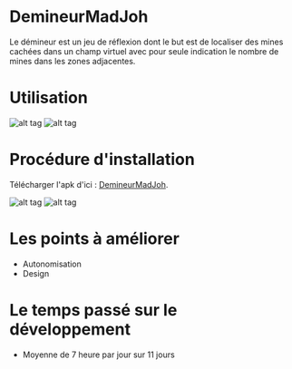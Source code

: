 # DemineurMadJoh
Le démineur est un jeu de réflexion dont le but est de localiser des mines cachées dans un champ virtuel avec pour seule indication le nombre de mines dans les zones adjacentes.
# Utilisation
![alt tag](https://github.com/kimo24/MemineurMadJoh/blob/master/ScreenShots/HowToUse.JPG)
![alt tag](https://github.com/kimo24/MemineurMadJoh/blob/master/ScreenShots/GamePlan.JPG)

# Procédure d'installation
Télécharger l'apk d'ici : [DemineurMadJoh](https://github.com/kimo24/MemineurMadJoh/tree/master/Apk).


![alt tag](https://github.com/kimo24/MemineurMadJoh/blob/master/ScreenShots/HowToInstall.jpg)
![alt tag](https://github.com/kimo24/MemineurMadJoh/blob/master/ScreenShots/HowToInstal.jpg)

# Les points à améliorer

* Autonomisation
* Design

# Le temps passé sur le développement

* Moyenne de 7 heure par jour sur 11 jours
